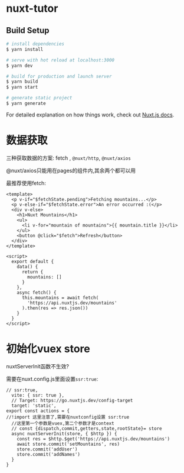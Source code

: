 # nuxt-tutor

## Build Setup

```bash
# install dependencies
$ yarn install

# serve with hot reload at localhost:3000
$ yarn dev

# build for production and launch server
$ yarn build
$ yarn start

# generate static project
$ yarn generate
```

For detailed explanation on how things work, check out [Nuxt.js docs](https://nuxtjs.org).
# 数据获取

三种获取数据的方案: fetch , `@nuxt/http`, `@nuxt/axios`

@nuxt/axios只能用在pages的组件内,其余两个都可以用

最推荐使用fetch:

```
<template>
  <p v-if="$fetchState.pending">Fetching mountains...</p>
  <p v-else-if="$fetchState.error">An error occurred :(</p>
  <div v-else>
    <h1>Nuxt Mountains</h1>
    <ul>
      <li v-for="mountain of mountains">{{ mountain.title }}</li>
    </ul>
    <button @click="$fetch">Refresh</button>
  </div>
</template>

<script>
  export default {
    data() {
      return {
        mountains: []
      }
    },
    async fetch() {
      this.mountains = await fetch(
        'https://api.nuxtjs.dev/mountains'
      ).then(res => res.json())
    }
  }
</script>
```

# 初始化vuex store



nuxtServerInit函数不生效?

需要在nuxt.config.js里面设置`ssr:true`:

```
// ssr:true,
  vite: { ssr: true },
  // Target: https://go.nuxtjs.dev/config-target
  target: 'static',
export const actions = {
//!import 这里注意了,需要在nuxtconfig设置 ssr:true
  //这里第一个参数是vuex,第二个参数才是context
  // const {dispatch,commit,getters,state,rootState}= store
  async nuxtServerInit(store, { $http }) {
    const res = $http.$get('https://api.nuxtjs.dev/mountains')
    await store.commit('setMountains', res)
    store.commit('addUser')
    store.commit('addNames')
  }
}
```
